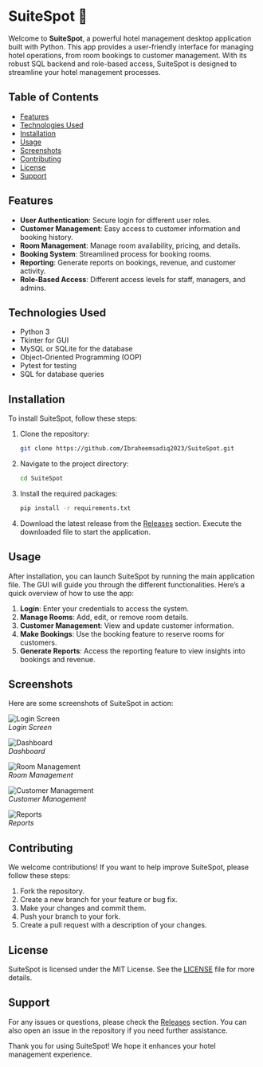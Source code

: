 # SuiteSpot 🏨

Welcome to **SuiteSpot**, a powerful hotel management desktop application built with Python. This app provides a user-friendly interface for managing hotel operations, from room bookings to customer management. With its robust SQL backend and role-based access, SuiteSpot is designed to streamline your hotel management processes.

## Table of Contents

- [Features](#features)
- [Technologies Used](#technologies-used)
- [Installation](#installation)
- [Usage](#usage)
- [Screenshots](#screenshots)
- [Contributing](#contributing)
- [License](#license)
- [Support](#support)

## Features

- **User Authentication**: Secure login for different user roles.
- **Customer Management**: Easy access to customer information and booking history.
- **Room Management**: Manage room availability, pricing, and details.
- **Booking System**: Streamlined process for booking rooms.
- **Reporting**: Generate reports on bookings, revenue, and customer activity.
- **Role-Based Access**: Different access levels for staff, managers, and admins.

## Technologies Used

- Python 3
- Tkinter for GUI
- MySQL or SQLite for the database
- Object-Oriented Programming (OOP)
- Pytest for testing
- SQL for database queries

## Installation

To install SuiteSpot, follow these steps:

1. Clone the repository:
   ```bash
   git clone https://github.com/Ibraheemsadiq2023/SuiteSpot.git
   ```

2. Navigate to the project directory:
   ```bash
   cd SuiteSpot
   ```

3. Install the required packages:
   ```bash
   pip install -r requirements.txt
   ```

4. Download the latest release from the [Releases](https://github.com/Ibraheemsadiq2023/SuiteSpot/releases) section. Execute the downloaded file to start the application.

## Usage

After installation, you can launch SuiteSpot by running the main application file. The GUI will guide you through the different functionalities. Here’s a quick overview of how to use the app:

1. **Login**: Enter your credentials to access the system.
2. **Manage Rooms**: Add, edit, or remove room details.
3. **Customer Management**: View and update customer information.
4. **Make Bookings**: Use the booking feature to reserve rooms for customers.
5. **Generate Reports**: Access the reporting feature to view insights into bookings and revenue.

## Screenshots

Here are some screenshots of SuiteSpot in action:

![Login Screen](https://via.placeholder.com/600x400?text=Login+Screen)  
*Login Screen*

![Dashboard](https://via.placeholder.com/600x400?text=Dashboard)  
*Dashboard*

![Room Management](https://via.placeholder.com/600x400?text=Room+Management)  
*Room Management*

![Customer Management](https://via.placeholder.com/600x400?text=Customer+Management)  
*Customer Management*

![Reports](https://via.placeholder.com/600x400?text=Reports)  
*Reports*

## Contributing

We welcome contributions! If you want to help improve SuiteSpot, please follow these steps:

1. Fork the repository.
2. Create a new branch for your feature or bug fix.
3. Make your changes and commit them.
4. Push your branch to your fork.
5. Create a pull request with a description of your changes.

## License

SuiteSpot is licensed under the MIT License. See the [LICENSE](LICENSE) file for more details.

## Support

For any issues or questions, please check the [Releases](https://github.com/Ibraheemsadiq2023/SuiteSpot/releases) section. You can also open an issue in the repository if you need further assistance.

Thank you for using SuiteSpot! We hope it enhances your hotel management experience.
